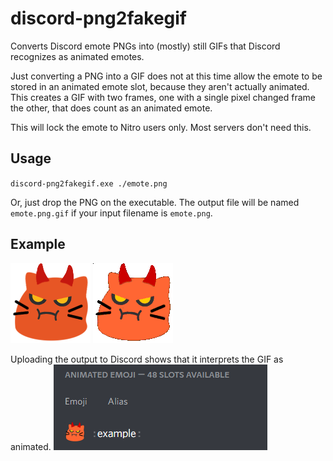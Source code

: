 # discord-png2fakegif
Converts Discord emote PNGs into (mostly) still GIFs that Discord recognizes as animated emotes.

Just converting a PNG into a GIF does not at this time allow the emote to be stored in an animated emote slot, because they aren't actually animated.
This creates a GIF with two frames, one with a single pixel changed frame the other, that does count as an animated emote.

This will lock the emote to Nitro users only. Most servers don't need this.

## Usage
`discord-png2fakegif.exe ./emote.png`

Or, just drop the PNG on the executable. The output file will be named `emote.png.gif` if your input filename is `emote.png`.

## Example
![Example input](./example.png)
![Example output](./example.gif)

Uploading the output to Discord shows that it interprets the GIF as animated.
![Example upload](./upload_example.png)